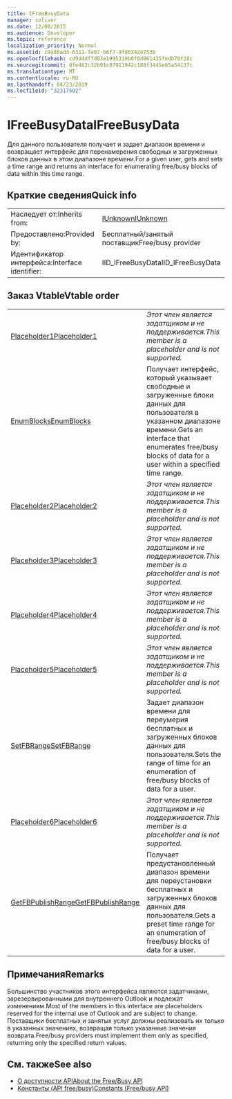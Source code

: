 ```yaml
---
title: IFreeBusyData
manager: soliver
ms.date: 12/08/2015
ms.audience: Developer
ms.topic: reference
localization_priority: Normal
ms.assetid: c9a80ad3-6311-fe07-b6f7-9fd63424753b
ms.openlocfilehash: cd9d4dffd83e1995319b0f0d661435fedb78f28c
ms.sourcegitcommit: 8fe462c32b91c87911942c188f3445e85a54137c
ms.translationtype: MT
ms.contentlocale: ru-RU
ms.lasthandoff: 04/23/2019
ms.locfileid: "32317502"
---
```

# <a name="ifreebusydata"></a><span data-ttu-id="bb10a-102">IFreeBusyData</span><span class="sxs-lookup"><span data-stu-id="bb10a-102">IFreeBusyData</span></span>

<span data-ttu-id="bb10a-103">Для данного пользователя получает и задает диапазон времени и возвращает интерфейс для перенамерения свободных и загруженных блоков данных в этом диапазоне времени.</span><span class="sxs-lookup"><span data-stu-id="bb10a-103">For a given user, gets and sets a time range and returns an interface for enumerating free/busy blocks of data within this time range.</span></span>
  
## <a name="quick-info"></a><span data-ttu-id="bb10a-104">Краткие сведения</span><span class="sxs-lookup"><span data-stu-id="bb10a-104">Quick info</span></span>

|||
|:-----|:-----|
|<span data-ttu-id="bb10a-105">Наследует от:</span><span class="sxs-lookup"><span data-stu-id="bb10a-105">Inherits from:</span></span>  <br/> |[<span data-ttu-id="bb10a-106">IUnknown</span><span class="sxs-lookup"><span data-stu-id="bb10a-106">IUnknown</span></span>](https://msdn.microsoft.com/library/33f1d79a-33fc-4ce5-a372-e08bda378332%28Office.15%29.aspx) <br/> |
|<span data-ttu-id="bb10a-107">Предоставлено:</span><span class="sxs-lookup"><span data-stu-id="bb10a-107">Provided by:</span></span>  <br/> |<span data-ttu-id="bb10a-108">Бесплатный/занятый поставщик</span><span class="sxs-lookup"><span data-stu-id="bb10a-108">Free/busy provider</span></span>  <br/> |
|<span data-ttu-id="bb10a-109">Идентификатор интерфейса:</span><span class="sxs-lookup"><span data-stu-id="bb10a-109">Interface identifier:</span></span>  <br/> |<span data-ttu-id="bb10a-110">IID_IFreeBusyData</span><span class="sxs-lookup"><span data-stu-id="bb10a-110">IID_IFreeBusyData</span></span>  <br/> |
   
## <a name="vtable-order"></a><span data-ttu-id="bb10a-111">Заказ Vtable</span><span class="sxs-lookup"><span data-stu-id="bb10a-111">Vtable order</span></span>

|||
|:-----|:-----|
|[<span data-ttu-id="bb10a-112">Placeholder1</span><span class="sxs-lookup"><span data-stu-id="bb10a-112">Placeholder1</span></span>](ifreebusydata-placeholder1.md) <br/> | <span data-ttu-id="bb10a-113">*Этот член является задатщиком и не поддерживается.*</span><span class="sxs-lookup"><span data-stu-id="bb10a-113">*This member is a placeholder and is not supported.*</span></span>  <br/> |
|[<span data-ttu-id="bb10a-114">EnumBlocks</span><span class="sxs-lookup"><span data-stu-id="bb10a-114">EnumBlocks</span></span>](ifreebusydata-enumblocks.md) <br/> |<span data-ttu-id="bb10a-115">Получает интерфейс, который указывает свободные и загруженные блоки данных для пользователя в указанном диапазоне времени.</span><span class="sxs-lookup"><span data-stu-id="bb10a-115">Gets an interface that enumerates free/busy blocks of data for a user within a specified time range.</span></span>  <br/> |
|[<span data-ttu-id="bb10a-116">Placeholder2</span><span class="sxs-lookup"><span data-stu-id="bb10a-116">Placeholder2</span></span>](ifreebusydata-placeholder2.md) <br/> | <span data-ttu-id="bb10a-117">*Этот член является задатщиком и не поддерживается.*</span><span class="sxs-lookup"><span data-stu-id="bb10a-117">*This member is a placeholder and is not supported.*</span></span>  <br/> |
|[<span data-ttu-id="bb10a-118">Placeholder3</span><span class="sxs-lookup"><span data-stu-id="bb10a-118">Placeholder3</span></span>](ifreebusydata-placeholder3.md) <br/> | <span data-ttu-id="bb10a-119">*Этот член является задатщиком и не поддерживается.*</span><span class="sxs-lookup"><span data-stu-id="bb10a-119">*This member is a placeholder and is not supported.*</span></span>  <br/> |
|[<span data-ttu-id="bb10a-120">Placeholder4</span><span class="sxs-lookup"><span data-stu-id="bb10a-120">Placeholder4</span></span>](ifreebusydata-placeholder4.md) <br/> | <span data-ttu-id="bb10a-121">*Этот член является задатщиком и не поддерживается.*</span><span class="sxs-lookup"><span data-stu-id="bb10a-121">*This member is a placeholder and is not supported.*</span></span>  <br/> |
|[<span data-ttu-id="bb10a-122">Placeholder5</span><span class="sxs-lookup"><span data-stu-id="bb10a-122">Placeholder5</span></span>](ifreebusydata-placeholder5.md) <br/> | <span data-ttu-id="bb10a-123">*Этот член является задатщиком и не поддерживается.*</span><span class="sxs-lookup"><span data-stu-id="bb10a-123">*This member is a placeholder and is not supported.*</span></span>  <br/> |
|[<span data-ttu-id="bb10a-124">SetFBRange</span><span class="sxs-lookup"><span data-stu-id="bb10a-124">SetFBRange</span></span>](ifreebusydata-setfbrange.md) <br/> |<span data-ttu-id="bb10a-125">Задает диапазон времени для переумерия бесплатных и загруженных блоков данных для пользователя.</span><span class="sxs-lookup"><span data-stu-id="bb10a-125">Sets the range of time for an enumeration of free/busy blocks of data for a user.</span></span>  <br/> |
|[<span data-ttu-id="bb10a-126">Placeholder6</span><span class="sxs-lookup"><span data-stu-id="bb10a-126">Placeholder6</span></span>](ifreebusydata-placeholder6.md) <br/> | <span data-ttu-id="bb10a-127">*Этот член является задатщиком и не поддерживается.*</span><span class="sxs-lookup"><span data-stu-id="bb10a-127">*This member is a placeholder and is not supported.*</span></span>  <br/> |
|[<span data-ttu-id="bb10a-128">GetFBPublishRange</span><span class="sxs-lookup"><span data-stu-id="bb10a-128">GetFBPublishRange</span></span>](ifreebusydata-getfbpublishrange.md) <br/> |<span data-ttu-id="bb10a-129">Получает предустановленный диапазон времени для переустановки бесплатных и загруженных блоков данных для пользователя.</span><span class="sxs-lookup"><span data-stu-id="bb10a-129">Gets a preset time range for an enumeration of free/busy blocks of data for a user.</span></span>  <br/> |
   
## <a name="remarks"></a><span data-ttu-id="bb10a-130">Примечания</span><span class="sxs-lookup"><span data-stu-id="bb10a-130">Remarks</span></span>

<span data-ttu-id="bb10a-131">Большинство участников этого интерфейса являются задатчиками, зарезервированными для внутреннего Outlook и подлежат изменениям.</span><span class="sxs-lookup"><span data-stu-id="bb10a-131">Most of the members in this interface are placeholders reserved for the internal use of Outlook and are subject to change.</span></span> <span data-ttu-id="bb10a-132">Поставщики бесплатных и занятых услуг должны реализовать их только в указанных значениях, возвращая только указанные значения возврата.</span><span class="sxs-lookup"><span data-stu-id="bb10a-132">Free/busy providers must implement them only as specified, returning only the specified return values.</span></span>
  
## <a name="see-also"></a><span data-ttu-id="bb10a-133">См. также</span><span class="sxs-lookup"><span data-stu-id="bb10a-133">See also</span></span>

- [<span data-ttu-id="bb10a-134">О доступности API</span><span class="sxs-lookup"><span data-stu-id="bb10a-134">About the Free/Busy API</span></span>](about-the-free-busy-api.md)
- [<span data-ttu-id="bb10a-135">Константы (API free/busy)</span><span class="sxs-lookup"><span data-stu-id="bb10a-135">Constants (Free/busy API)</span></span>](constants-free-busy-api.md)


